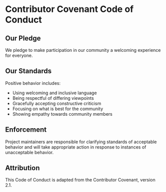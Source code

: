 # Contributor Covenant Code of Conduct

## Our Pledge

We pledge to make participation in our community a welcoming experience for everyone.

## Our Standards

Positive behavior includes:
- Using welcoming and inclusive language
- Being respectful of differing viewpoints
- Gracefully accepting constructive criticism
- Focusing on what is best for the community
- Showing empathy towards community members

## Enforcement

Project maintainers are responsible for clarifying standards of acceptable behavior and will take appropriate action in response to instances of unacceptable behavior.

## Attribution

This Code of Conduct is adapted from the Contributor Covenant, version 2.1.